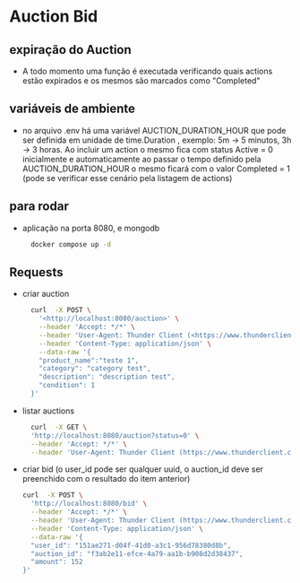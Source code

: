 # Auction Bid

## expiração do Auction

- A todo momento uma função é executada verificando quais actions estão expirados e os mesmos são marcados como "Completed"

## variáveis de ambiente

- no arquivo .env há uma variável AUCTION_DURATION_HOUR que pode ser definida em unidade de time.Duration , exemplo: 5m -> 5 minutos, 3h -> 3 horas. Ao incluir um action o mesmo fica com status Active = 0 inicialmente e automaticamente ao passar o tempo definido pela  AUCTION_DURATION_HOUR o mesmo ficará com o valor Completed = 1 (pode se verificar esse cenário pela listagem de actions)

## para rodar

- aplicação na porta 8080, e mongodb

  ```bash
    docker compose up -d
  ```

## Requests

- criar auction
  
  ```bash
    curl  -X POST \
      '<http://localhost:8080/auction>' \
      --header 'Accept: */*' \
      --header 'User-Agent: Thunder Client (<https://www.thunderclient.com>)' \
      --header 'Content-Type: application/json' \
      --data-raw '{
      "product_name":"teste 1",
      "category": "category test",
      "description": "description test",
      "condition": 1
    }'
  ```

- listar auctions
  
  ```bash
    curl  -X GET \
    'http://localhost:8080/auction?status=0' \
    --header 'Accept: */*' \
    --header 'User-Agent: Thunder Client (https://www.thunderclient.com)'
  ```

- criar bid (o user_id pode ser qualquer uuid, o auction_id deve ser preenchido com o resultado do item anterior)

  ```bash
  curl  -X POST \
    'http://localhost:8080/bid' \
    --header 'Accept: */*' \
    --header 'User-Agent: Thunder Client (https://www.thunderclient.com)' \
    --header 'Content-Type: application/json' \
    --data-raw '{
    "user_id": "151ae271-d04f-41d0-a3c1-956d78380d8b",
    "auction_id": "f3ab2e11-efce-4a79-aa1b-b908d2d38437",
    "amount": 152
  }'
  ```
